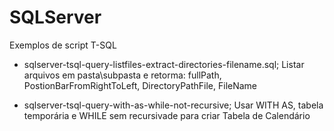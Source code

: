 # SQLServer
Exemplos de script T-SQL

* sqlserver-tsql-query-listfiles-extract-directories-filename.sql; Listar arquivos em pasta\subpasta e retorma: fullPath, PostionBarFromRightToLeft, DirectoryPathFile, FileName

* sqlserver-tsql-query-with-as-while-not-recursive; Usar WITH AS, tabela temporária e WHILE sem recursivade para criar Tabela de Calendário
